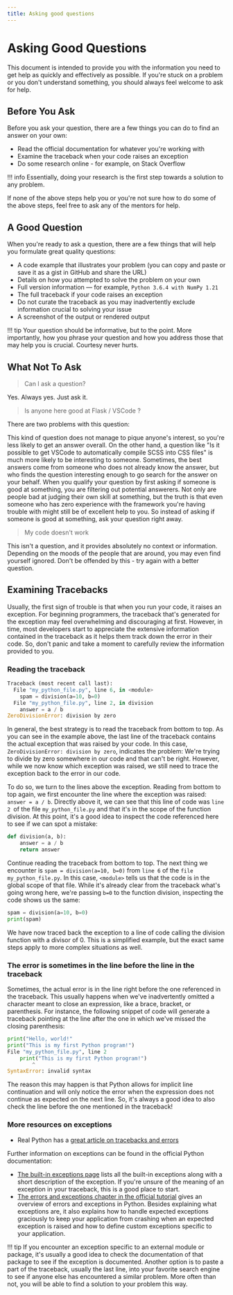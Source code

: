 ```yaml
---
title: Asking good questions
---
```


# Asking Good Questions

This document is intended to provide you with the information you need to get help as quickly and effectively as possible. If you're stuck on a problem or you don't understand something, you should always feel welcome to ask for help.

## Before You Ask

Before you ask your question, there are a few things you can do to find an answer on your own:

- Read the official documentation for whatever you're working with
- Examine the traceback when your code raises an exception
- Do some research online - for example, on Stack Overflow

!!! info
    Essentially, doing your research is the first step towards a solution to any problem.

If none of the above steps help you or you're not sure how to do some of the above steps, feel free to ask any of the mentors for help.

## A Good Question

When you're ready to ask a question, there are a few things that will help you formulate great quality questions:

- A code example that illustrates your problem (you can copy and paste or save it as a gist in GitHub and share the URL)
- Details on how you attempted to solve the problem on your own
- Full version information — for example, `Python 3.6.4 with NumPy 1.21`
- The full traceback if your code raises an exception
- Do not curate the traceback as you may inadvertently exclude information crucial to solving your issue
- A screenshot of the output or rendered output

!!! tip
    Your question should be informative, but to the point. More importantly, how you phrase your question and how you address those that may help you is crucial. Courtesy never hurts.

## What Not To Ask

> Can I ask a question?

Yes. Always yes. Just ask it.

> Is anyone here good at Flask / VSCode ?

There are two problems with this question:

This kind of question does not manage to pique anyone's interest, so you're less likely to get an answer overall. On the other hand, a question like "Is it possible to get VSCode to automatically compile SCSS into CSS files" is much more likely to be interesting to someone. Sometimes, the best answers come from someone who does not already know the answer, but who finds the question interesting enough to go search for the answer on your behalf.
When you qualify your question by first asking if someone is good at something, you are filtering out potential answerers. Not only are people bad at judging their own skill at something, but the truth is that even someone who has zero experience with the framework you're having trouble with might still be of excellent help to you.
So instead of asking if someone is good at something, ask your question right away.

> My code doesn't work

This isn't a question, and it provides absolutely no context or information. Depending on the moods of the people that are around, you may even find yourself ignored. Don't be offended by this - try again with a better question.

## Examining Tracebacks

Usually, the first sign of trouble is that when you run your code, it raises an exception. For beginning programmers, the traceback that's generated for the exception may feel overwhelming and discouraging at first. However, in time, most developers start to appreciate the extensive information contained in the traceback as it helps them track down the error in their code. So, don't panic and take a moment to carefully review the information provided to you.

### Reading the traceback

```python
Traceback (most recent call last):
  File "my_python_file.py", line 6, in <module>
    spam = division(a=10, b=0)
  File "my_python_file.py", line 2, in division
    answer = a / b
ZeroDivisionError: division by zero
```

In general, the best strategy is to read the traceback from bottom to top. As you can see in the example above, the last line of the traceback contains the actual exception that was raised by your code. In this case, `ZeroDivisionError: division by zero`, indicates the problem: We're trying to divide by zero somewhere in our code and that can't be right. However, while we now know which exception was raised, we still need to trace the exception back to the error in our code.

To do so, we turn to the lines above the exception. Reading from bottom to top again, we first encounter the line where the exception was raised: `answer = a / b`. Directly above it, we can see that this line of code was `line 2 `of the file `my_python_file.py` and that it's in the scope of the function division. At this point, it's a good idea to inspect the code referenced here to see if we can spot a mistake:

```python
def division(a, b):
    answer = a / b
    return answer
```

Continue reading the traceback from bottom to top. The next thing we encounter is `spam = division(a=10, b=0)` from `line 6` of the `file my_python_file.py`. In this case, `<module>` tells us that the code is in the global scope of that file. While it's already clear from the traceback what's going wrong here, we're passing `b=0` to the function division, inspecting the code shows us the same:

```python linenums="5"
spam = division(a=10, b=0)
print(spam)
```

We have now traced back the exception to a line of code calling the division function with a divisor of 0.
This is a simplified example, but the exact same steps apply to more complex situations as well.

### The error is sometimes in the line **before** the line in the traceback

Sometimes, the actual error is in the line right before the one referenced in the traceback. This usually happens when we've inadvertently omitted a character meant to close an expression, like a brace, bracket, or parenthesis. For instance, the following snippet of code will generate a traceback pointing at the line after the one in which we've missed the closing parenthesis:

```python
print("Hello, world!"
print("This is my first Python program!")
File "my_python_file.py", line 2
    print("This is my first Python program!")
        ^
SyntaxError: invalid syntax
```

The reason this may happen is that Python allows for implicit line continuation and will only notice the error when the expression does not continue as expected on the next line. So, it's always a good idea to also check the line before the one mentioned in the traceback!

### More resources on exceptions

- Real Python has a [great article on tracebacks and errors](https://realpython.com/python-traceback/)

Further information on exceptions can be found in the official Python documentation:

- [The built-in exceptions page](https://docs.python.org/3/library/exceptions.html) lists all the built-in exceptions along with a short description of the exception. If you're unsure of the meaning of an exception in your traceback, this is a good place to start.
- [The errors and exceptions chapter in the official tutorial](https://docs.python.org/3/tutorial/errors.html) gives an overview of errors and exceptions in Python. Besides explaining what exceptions are, it also explains how to handle expected exceptions graciously to keep your application from crashing when an expected exception is raised and how to define custom exceptions specific to your application.

!!! tip
    If you encounter an exception specific to an external module or package, it's usually a good idea to check the documentation of that package to see if the exception is documented. Another option is to paste a part of the traceback, usually the last line, into your favorite search engine to see if anyone else has encountered a similar problem. More often than not, you will be able to find a solution to your problem this way.
